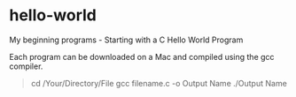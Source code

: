 # hello-world
My beginning programs - Starting with a C Hello World Program


Each program can be downloaded on a Mac and compiled using the gcc compiler.

> cd /Your/Directory/File
> gcc filename.c -o Output Name
> ./Output Name

